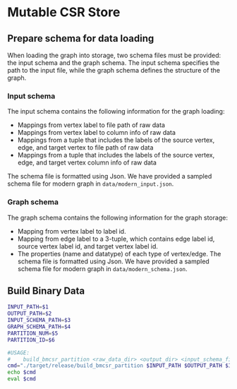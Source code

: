 # Mutable CSR Store
## Prepare schema for data loading
When loading the graph into storage, two schema files must be provided: the input schema and the graph schema. The input schema specifies the path to the input file, while the graph schema defines the structure of the graph.
### Input schema
The input schema contains the following information for the graph loading:
- Mappings from vertex label to file path of raw data
- Mappings from vertex label to column info of raw data
- Mappings from a tuple that includes the labels of the source vertex, edge, and target vertex to file path of raw data
- Mappings from a tuple that includes the labels of the source vertex, edge, and target vertex column info of raw data

The schema file is formatted using Json. We have provided a sampled schema file for modern graph in `data/modern_input.json`.

### Graph schema
The graph schema contains the following information for the graph storage:
- Mapping from vertex label to label id.
- Mapping from edge label to a 3-tuple, which contains edge label id, source vertex label id, and target vertex label id.
- The properties (name and datatype) of each type of vertex/edge.
The schema file is formatted using Json. We have provided a sampled schema file for modern graph in `data/modern_schema.json`.

## Build Binary Data
```bash
INPUT_PATH=$1
OUTPUT_PATH=$2
INPUT_SCHEMA_PATH=$3
GRAPH_SCHEMA_PATH=$4
PARTITION_NUM=$5
PARTITION_ID=$6

#USAGE:
#    build_bmcsr_partition <raw_data_dir> <output_dir> <input_schema_file> <graph_schema_file> -i <index> -p <partition> [--skip_header]
cmd="./target/release/build_bmcsr_partition $INPUT_PATH $OUTPUT_PATH $INPUT_SCHEMA_PATH $GRAPH_SCHEMA_PATH -p $PARTITION_NUM -i $PARTITION_ID"
echo $cmd
eval $cmd
```